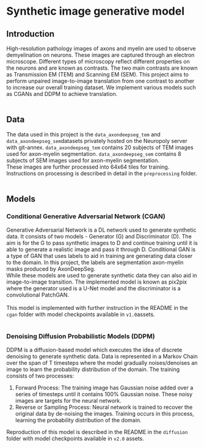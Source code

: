 # Synthetic image generative model
## Introduction
High-resolution pathology images of axons and myelin are used to observe demyelination on neurons. These images are captured through an electron microscope. Different types of microscopy reflect different properties on the neurons and are known as contrasts. The two main contrasts are known as Transmission EM (TEM) and Scanning EM (SEM). This project aims to perform unpaired image-to-image translation from one contrast to another to increase our overall training dataset. We implement various models such as CGANs and DDPM to achieve translation.
</br>
</br>
## Data
The data used in this project is the ```data_axondeepseg_tem``` and ```data_axondeepseg_sem```datasets privately hosted on the Neuropoly server with git-annex. ```data_axondeepseg_tem``` contains 20 subjects of TEM images used for axon-myelin segmentation. ```data_axondeepseg_sem``` contains 8 subjects of SEM images used for axon-myelin segmentation.
</br>
These images are further processed into 64x64 tiles for training. Instructions on processing is described in detail in the `preprocessing` folder. 
</br>
</br>
## Models
### Conditional Generative Adversarial Network (CGAN)
Generative Adversarial Network is a DL network used to generate synthetic data. It consists of two models - Generator (G) and Discriminator (D). The aim is for the G to pass synthetic images to D and continue training until it is able to generate a realistic image and pass it through D. 
Conditional GAN is a type of GAN that uses labels to aid in training are generating data closer to the domain. In this project, the labels are segmentation axon-myelin masks produced by AxonDeepSeg. 
</br>
While these models are used to generate synthetic data they can also aid in image-to-image transition. The implemented model is known as pix2pix where the generator used is a U-Net model and the discriminator is a convolutional PatchGAN. 
</br>
</br>
This model is implemented with further instruction in the README in the ```cgan``` folder with model checkpoints available in ```v1.0```assets.
</br>
</br>
### Denoising Diffusion Probabilistic Models (DDPM)
DDPM is a diffusion-based model which executes the idea of discrete denoising to generate synthetic data. Data is represented in a Markov Chain over the span of T timesteps where the model gradually noises/denoises an image to learn the probability distribution of the domain. The training consists of two processes:
</br>
1. Forward Process: The training image has Gaussian noise added over a series of timesteps until it contains 100% Gaussian noise. These noisy images are targets for the neural network. </br>
2. Reverse or Sampling Process: Neural network is trained to  recover the original data by de-noising the images. Training occurs in this process, learning the probability distribution of the domain.

Reproduction of this model is described in the README in the `diffusion` folder with model checkpoints available in `v2.0` assets.
